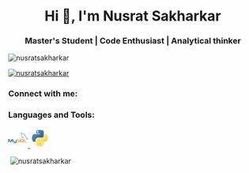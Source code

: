 <h1 align="center">Hi 👋, I'm Nusrat Sakharkar</h1>
<h3 align="center">Master's Student | Code Enthusiast | Analytical thinker</h3>

<p align="left"> <img src="https://komarev.com/ghpvc/?username=nusratsakharkar&label=Profile%20views&color=0e75b6&style=flat" alt="nusratsakharkar" /> </p>

<p align="left"> <a href="https://github.com/ryo-ma/github-profile-trophy"><img src="https://github-profile-trophy.vercel.app/?username=nusratsakharkar" alt="nusratsakharkar" /></a> </p>

<h3 align="left">Connect with me:</h3>
<p align="left">
</p>

<h3 align="left">Languages and Tools:</h3>
<p align="left"> <a href="https://www.mysql.com/" target="_blank" rel="noreferrer"> <img src="https://raw.githubusercontent.com/devicons/devicon/master/icons/mysql/mysql-original-wordmark.svg" alt="mysql" width="40" height="40"/> </a> <a href="https://www.python.org" target="_blank" rel="noreferrer"> <img src="https://raw.githubusercontent.com/devicons/devicon/master/icons/python/python-original.svg" alt="python" width="40" height="40"/> </a> </p>

<p>&nbsp;<img align="center" src="https://github-readme-stats.vercel.app/api?username=nusratsakharkar&show_icons=true&locale=en" alt="nusratsakharkar" /></p>
